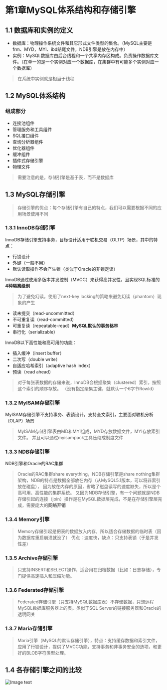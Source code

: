 # 第1章MySQL体系结构和存储引擎

## 1.1 数据库和实例的定义
- 数据库：物理操作系统文件和其它形式文件类型的集合。（MySQL主要是frm、MYD，MYI、ibd结尾文件，NDB引擎是放在内存中）
- 实例：MySQL数据库由后台线程和一个共享内存区构成。负责操作数据库文件。（在单一的是一个实例对应一个数据库，在集群中有可能多个实例对应一个数据库）
> 在系统中实例就是相当于线程

## 1.2 MySQL体系结构

### 组成部分
- 连接池组件
- 管理服务和工具组件
- SQL接口组件
- 查询分析器组件
- 优化器组件
- 缓冲组件
- 插件式存储引擎
- 物理文件

> 需要注意的是，存储引擎是基于表，而不是数据库

## 1.3 MySQL存储引擎
> 存储引擎的优点：每个存储引擎有自己的特点，我们可以需要根据不同的应用场景使用不同

### 1.3.1 InnoDB存储引擎

InnoDB存储引擎支持事务，目标设计适用于联机交易（OLTP）场景，其中的特点：
- 行锁设计
- 外键（一般不用）
- 默认读取操作不会产生锁（类似于Oracle的非锁定读）


InnoDB通过使用多版本并发控制（MVCC）来获得高并发性，且实现SQL标准的**4种隔离级别**
> 为了避免幻读，使用了next-key locking的策略来避免幻读（phantom）现象的产生
- 读未提交（read-uncommitted）
- 不可重复读（read-committed）
- 可重复读（repeatable-read）**MySQL默认的事务格林**
- 串行化（serializable）

InnoDB以下高性能和高可用的功能：
- 插入缓冲（insert buffer）
- 二次写（double write）
- 自适应哈希索引（adaptive hash index）
- 预读（read ahead）

> 对于每张表数据的存储来说，InnoDB会根据聚集（clustered）索引，按照这个索引的顺序存放。
> （没有指定聚集主键，就默认一个6字节RowId）

### 1.3.2 MyISAM存储引擎
MyISAM存储引擎不支持事务、表锁设计，支持全文索引，主要面对联机分析（OLAP）场景
> MyISAM存储引擎表由MD和MYI组成，MYD存放数据文件，MYI存放索引文件。
> 并且可以通过myisampack工具压缩成制度文件


### 1.3.3 NDB存储引擎
NDB引擎和Oracle的RAC集群
> Oracle的RAC集群share everything，NDB存储引擎是share nothing集群架构，NDB的特点是数据全部放在内存（从MySQL5.1版本，可以将非索引放在磁盘），
> 因为放在内存的原因，省略了磁盘读写的速度缺失，所以是个高可用、高性能的集群系统。
> 又因为NDB存储引擎，有一个问题就是NDB存储引起的连接（join）操作是在MySQL数据层完成，不是在存储引擎层完成，需要庞大的**网络开销**

### 1.3.4 Memory引擎
> Memory存储引起是把表的数据放入内存，所以适合存储数据的临时表（因为数据库重启崩溃就没了）
> 优点：速度快，缺点：只支持表锁（于是并发性差）


### 1.3.5 Archive存储引擎
> 只支持INSERT和SELECT操作，适合用在归档数据（比如：日志存储），专门提供高速插入和压缩功能。

### 1.3.6 Federated存储引擎
> Federated存储引擎（只支持MySQL数据库表）不存储数据，只想远程MySQL数据库服务器上的表。类似于SQL Server的链接服务器和Oracle的透明网关

### 1.3.7 Maria存储引擎
> Maria引擎（MySQL的默认存储引擎），特点：支持缓存数据和索引文件，应用了行锁设计，提供了MVCC功能，支持事务和非事务安全的选项，和更好的BLOB字符类型处理。

## 1.4 各存储引擎之间的比较
![Image text](../img/图1-2.png)

